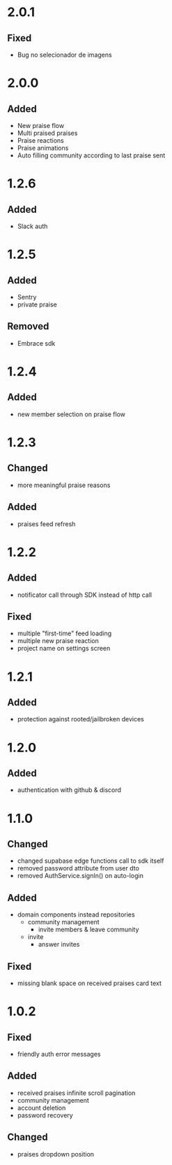 # 2.0.1
## Fixed
- Bug no selecionador de imagens

# 2.0.0
## Added
- New praise flow
- Multi praised praises
- Praise reactions
- Praise animations
- Auto filling community according to last praise sent

# 1.2.6
## Added
- Slack auth

# 1.2.5
## Added
- Sentry
- private praise

## Removed
- Embrace sdk

# 1.2.4
## Added
- new member selection on praise flow

# 1.2.3
## Changed
- more meaningful praise reasons
## Added
- praises feed refresh 

# 1.2.2
## Added
- notificator call through SDK instead of http call

## Fixed
- multiple "first-time" feed loading
- multiple new praise reaction
- project name on settings screen

# 1.2.1
## Added
- protection against rooted/jailbroken devices

# 1.2.0
## Added
- authentication with github & discord

# 1.1.0
## Changed
- changed supabase edge functions call to sdk itself
- removed password attribute from user dto
- removed AuthService.signIn() on auto-login
## Added
- domain components instead repositories
    - community management
        - invite members & leave community
    - invite
        - answer invites
## Fixed
- missing blank space on received praises card text

# 1.0.2
## Fixed
- friendly auth error messages
## Added
- received praises infinite scroll pagination
- community management
- account deletion
- password recovery
## Changed
- praises dropdown position